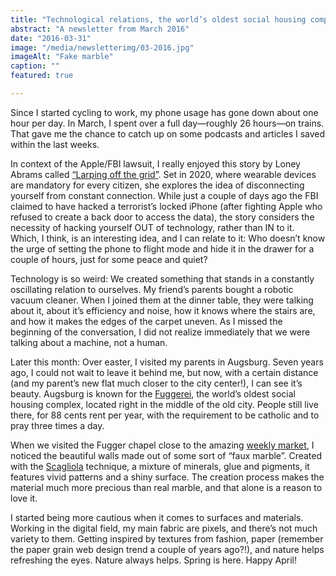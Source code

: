```yaml
---
title: "Technological relations, the world’s oldest social housing complex, and faux marble"
abstract: "A newsletter from March 2016"
date: "2016-03-31"
image: "/media/newsletterimg/03-2016.jpg"
imageAlt: "Fake marble"
caption: ""
featured: true

---
```


Since I started cycling to work, my phone usage has gone down about one hour per day. In March, I spent over a full day—roughly 26 hours—on trains. That gave me the chance to catch up on some podcasts and articles I saved within the last weeks.

In context of the Apple/FBI lawsuit, I really enjoyed this story by Loney Abrams called [“Larping off the grid”](http://rhizome.org/editorial/2014/may/13/larping-grid/). Set in 2020, where wearable devices are mandatory for every citizen, she explores the idea of disconnecting yourself from constant connection. While just a couple of days ago the FBI claimed to have hacked a terrorist’s locked iPhone (after fighting Apple who refused to create a back door to access the data), the story considers the necessity of hacking yourself OUT of technology, rather than IN to it. Which, I think, is an interesting idea, and I can relate to it: Who doesn’t know the urge of setting the phone to flight mode and hide it in the drawer for a couple of hours, just for some peace and quiet?

Technology is so weird: We created something that stands in a constantly oscillating relation to ourselves. My friend’s parents bought a robotic vacuum cleaner. When I joined them at the dinner table, they were talking about it, about it’s efficiency and noise, how it knows where the stairs are, and how it makes the edges of the carpet uneven. As I missed the beginning of the conversation, I did not realize immediately that we were talking about a machine, not a human.

Later this month: Over easter, I visited my parents in Augsburg. Seven years ago, I could not wait to leave it behind me, but now, with a certain distance (and my parent’s new flat much closer to the city center!), I can see it’s beauty. Augsburg is known for the [Fuggerei](http://www.fugger.de/en/fuggerei.html), the world’s oldest social housing complex, located right in the middle of the old city. People still live there, for 88 cents rent per year, with the requirement to be catholic and to pray three times a day.

When we visited the Fugger chapel close to the amazing [weekly market](https://www.instagram.com/p/BDajsMELAiM/?taken-by=christowski), I noticed the beautiful walls made out of some sort of “faux marble”. Created with the [Scagliola](https://en.wikipedia.org/wiki/Scagliola) technique, a mixture of minerals, glue and pigments, it features vivid patterns and a shiny surface. The creation process makes the material much more precious than real marble, and that alone is a reason to love it.

I started being more cautious when it comes to surfaces and materials. Working in the digital field, my main fabric are pixels, and there’s not much variety to them. Getting inspired by textures from fashion, paper (remember the paper grain web design trend a couple of years ago?!), and nature helps refreshing the eyes. Nature always helps. Spring is here. Happy April!